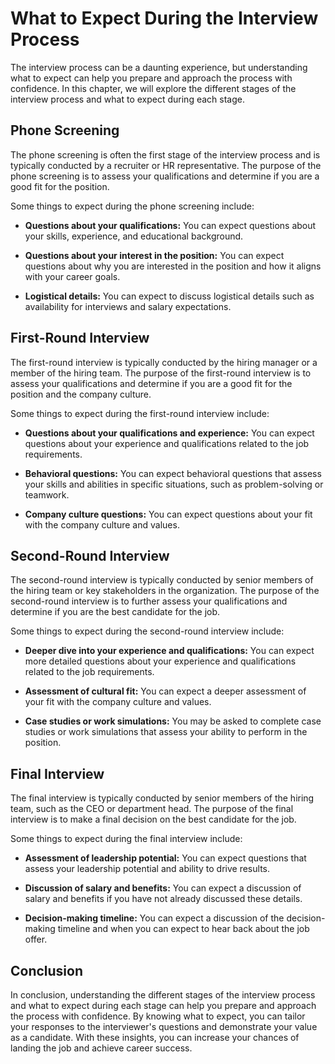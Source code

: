 What to Expect During the Interview Process
===========================================================================================

The interview process can be a daunting experience, but understanding what to expect can help you prepare and approach the process with confidence. In this chapter, we will explore the different stages of the interview process and what to expect during each stage.

Phone Screening
---------------

The phone screening is often the first stage of the interview process and is typically conducted by a recruiter or HR representative. The purpose of the phone screening is to assess your qualifications and determine if you are a good fit for the position.

Some things to expect during the phone screening include:

* **Questions about your qualifications:** You can expect questions about your skills, experience, and educational background.

* **Questions about your interest in the position:** You can expect questions about why you are interested in the position and how it aligns with your career goals.

* **Logistical details:** You can expect to discuss logistical details such as availability for interviews and salary expectations.

First-Round Interview
---------------------

The first-round interview is typically conducted by the hiring manager or a member of the hiring team. The purpose of the first-round interview is to assess your qualifications and determine if you are a good fit for the position and the company culture.

Some things to expect during the first-round interview include:

* **Questions about your qualifications and experience:** You can expect questions about your experience and qualifications related to the job requirements.

* **Behavioral questions:** You can expect behavioral questions that assess your skills and abilities in specific situations, such as problem-solving or teamwork.

* **Company culture questions:** You can expect questions about your fit with the company culture and values.

Second-Round Interview
----------------------

The second-round interview is typically conducted by senior members of the hiring team or key stakeholders in the organization. The purpose of the second-round interview is to further assess your qualifications and determine if you are the best candidate for the job.

Some things to expect during the second-round interview include:

* **Deeper dive into your experience and qualifications:** You can expect more detailed questions about your experience and qualifications related to the job requirements.

* **Assessment of cultural fit:** You can expect a deeper assessment of your fit with the company culture and values.

* **Case studies or work simulations:** You may be asked to complete case studies or work simulations that assess your ability to perform in the position.

Final Interview
---------------

The final interview is typically conducted by senior members of the hiring team, such as the CEO or department head. The purpose of the final interview is to make a final decision on the best candidate for the job.

Some things to expect during the final interview include:

* **Assessment of leadership potential:** You can expect questions that assess your leadership potential and ability to drive results.

* **Discussion of salary and benefits:** You can expect a discussion of salary and benefits if you have not already discussed these details.

* **Decision-making timeline:** You can expect a discussion of the decision-making timeline and when you can expect to hear back about the job offer.

Conclusion
----------

In conclusion, understanding the different stages of the interview process and what to expect during each stage can help you prepare and approach the process with confidence. By knowing what to expect, you can tailor your responses to the interviewer's questions and demonstrate your value as a candidate. With these insights, you can increase your chances of landing the job and achieve career success.

